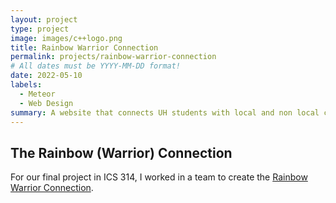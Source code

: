 ```yaml
---
layout: project
type: project
image: images/c++logo.png
title: Rainbow Warrior Connection
permalink: projects/rainbow-warrior-connection
# All dates must be YYYY-MM-DD format!
date: 2022-05-10
labels:
  - Meteor
  - Web Design
summary: A website that connects UH students with local and non local companies.
---
```


## The Rainbow (Warrior) Connection
For our final project in ICS 314, I worked in a team to create the [Rainbow Warrior Connection](http://159.89.232.121/#/).
